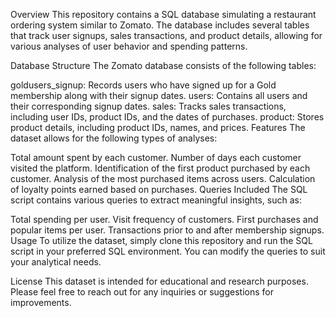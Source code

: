Overview
This repository contains a SQL database simulating a restaurant ordering system similar to Zomato. The database includes several tables that track user signups, sales transactions, and product details, allowing for various analyses of user behavior and spending patterns.

Database Structure
The Zomato database consists of the following tables:

goldusers_signup: Records users who have signed up for a Gold membership along with their signup dates.
users: Contains all users and their corresponding signup dates.
sales: Tracks sales transactions, including user IDs, product IDs, and the dates of purchases.
product: Stores product details, including product IDs, names, and prices.
Features
The dataset allows for the following types of analyses:

Total amount spent by each customer.
Number of days each customer visited the platform.
Identification of the first product purchased by each customer.
Analysis of the most purchased items across users.
Calculation of loyalty points earned based on purchases.
Queries Included
The SQL script contains various queries to extract meaningful insights, such as:

Total spending per user.
Visit frequency of customers.
First purchases and popular items per user.
Transactions prior to and after membership signups.
Usage
To utilize the dataset, simply clone this repository and run the SQL script in your preferred SQL environment. You can modify the queries to suit your analytical needs.

License
This dataset is intended for educational and research purposes. Please feel free to reach out for any inquiries or suggestions for improvements.
